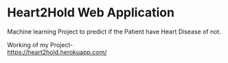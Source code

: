 # Heart2Hold Web Application
Machine learning Project to predict if the Patient have Heart Disease of not.

Working of my Project-<br>
https://heart2hold.herokuapp.com/
